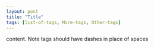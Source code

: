 ```yaml
---
layout: post
title: "Title"
tags: [list-of-tags, More-tags, Other-tags]
---
```


content. Note tags should have dashes in place of spaces
